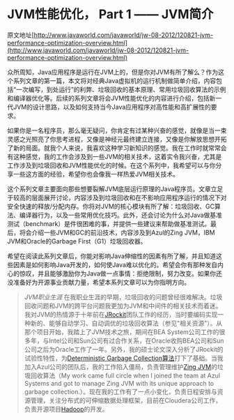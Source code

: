 JVM性能优化， Part 1 —— JVM简介
================================================================

原文地址[http://www.javaworld.com/javaworld/jw-08-2012/120821-jvm-performance-optimization-overview.html](http://www.javaworld.com/javaworld/jw-08-2012/120821-jvm-performance-optimization-overview.html)

众所周知，Java应用程序是运行在JVM上的，但是你对JVM有所了解么？作为这个系列文章的第一篇，本文将对经典Java虚拟机的运行机制做简单介绍，内容包括“一次编写，到处运行”的利弊、垃圾回收的基本原理、常用垃圾回收算法的示例和编译器优化等。后续的系列文章将会JVM性能优化的内容进行介绍，包括新一代JVM的设计思路，以及如何支持当今Java应用程序对高性能和高扩展性的要求。

如果你是一名程序员，那么毫无疑问，你肯定有过某种兴奋的感觉，就像是当一束灵感之光照亮了你思考进程，又像是神经元最终建立连接，又像是你解放思想开拓了新的局面。就我个人来说，我喜欢这种学习新知识的感觉。我在工作时就常常会有这种感觉，我的工作会涉及到一些JVM的相关技术，这着实令我兴奋，尤其是工作涉及到垃圾回收和JVM性能优化的时候。在这个系列中，我希望可以与你分享一些这方面的经验，希望你也会像我一样热爱JVM相关技术。

这个系列文章主要面向那些想要裂解JVM底层运行原理的Java程序员。文章立足于较高的层面展开讨论，内容涉及到垃圾回收和在不影响应用程序运行的情况下对安全快速的释放/分配内存。你将对JVM的核心模块有所了解：垃圾回收、GC算法、编译器行为，以及一些常用优化技巧。此外，还会讨论为什么对Java做基准测试（benchmark）是件很困难的事，并提供一些建议来帮助做基准测试。最后，将会介绍一些JVM和GC的前沿技术，内容涉及到Azul的Zing JVM，IBM JVM和Oracle的Garbage First（G1）垃圾回收器。

希望在阅读此系列文章后，你能对影响Java伸缩性的因素有所了解，并且知道这些因素是如何影响Java开发的，如何使Java难以优化的。希望会你有那种发自内心的惊叹，并且能够激励你为Java做一点事情：拒绝限制，努力改变。如果你还没准备好为开源事业贡献力量，希望本系列文章可以为你指明方向。

>*JVM职业生涯*
>在我职业生涯的早期，垃圾回收的问题曾经很难解决。垃圾回收问题和JVM的跨平台问题我更加为JVM和中间件的相关技术而着迷。我对JVM的热情源于十年前在[JRockit][1]团队工作的经历，当时要编码实现一种新的、能够自动学习、自动调优的垃圾回收算法（参见"相关资源"）。从那个项目开始，我踏上了JVM技术之旅，期间在BEA System公司工作的很多年，与Intel公司和Sun公司有过合作关系，在Oracle收购BEA公司和Sun公司之后为Oracle工作了一年。另外，我的硕士论文深入分析了JRockit的试验性特性，为[Deterministic Garbage Collection算法][2]打下了基础。当我加入Azul公司的团队后，我的工作陷入僵局，负责管理维护[Zing JVM][3]的垃圾回收算法（My work came full circle when I joined the team at Azul Systems and got to manage Zing JVM with its unique approach to garbage collection.）。现在我的工作有了一点小变化，负责日程安排与资源管理，关注分布式的可伸缩数据处理框架，目前在Cloudera公司工作，负责开源项目[Hadoop][4]的开发。


[1]: http://www.infoworld.com/d/developer-world/oracle-moving-merge-jrockit-hotspot-jvms-448  "JRockit" 
[2]: http://www.javaworld.com/javaworld/jw-08-2012/120821-jvm-performance-optimization-overview.html#resources  "Deterministic Garbage Collection算法"  
[3]: http://www.infoworld.com/d/developer-world/azul-systems-searches-managed-runtime-breakthroughs-228 "Zing JVM"  
[4]: http://www.infoworld.com/d/business-intelligence/cloudera-moves-hadoop-beyond-mapreduce-194941 "Hadoop"  